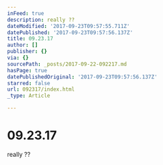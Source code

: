 ```yaml
---
inFeed: true
description: really ??
dateModified: '2017-09-23T09:57:55.711Z'
datePublished: '2017-09-23T09:57:56.137Z'
title: 09.23.17
author: []
publisher: {}
via: {}
sourcePath: _posts/2017-09-22-092217.md
hasPage: true
datePublishedOriginal: '2017-09-23T09:57:56.137Z'
starred: false
url: 092317/index.html
_type: Article

---
```

# 09.23.17

really ??
